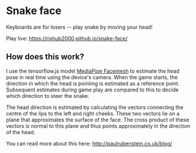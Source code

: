 # Snake face

Keyboards are for losers -- play snake by moving your head! 

Play live: <a href="https://rishub2000.github.io/snake-face/">https://rishub2000.github.io/snake-face/</a>


## How does this work?

I use the tensorflow.js model <a href="https://github.com/tensorflow/tfjs-models/tree/master/facemesh">MediaPipe Facemesh</a> to estimate the head pose in real time using the device's camera. When the game starts, the direction in which the head is pointing is estimated as a reference point. Subsequent estimates during game play are compared to this to decide which direction to steer the snake.


The head direction is estimated by calculating the vectors connecting
the centre of the lips to the left and right cheeks. These two vectors lie
on a plane that approximates the surface of the face. The cross product of these
vectors is normal to this plane and thus points approximately in the direction
of the head.


You can read more about this here: <a href="http://paulrubenstein.co.uk/blog/">http://paulrubenstein.co.uk/blog/</a>
